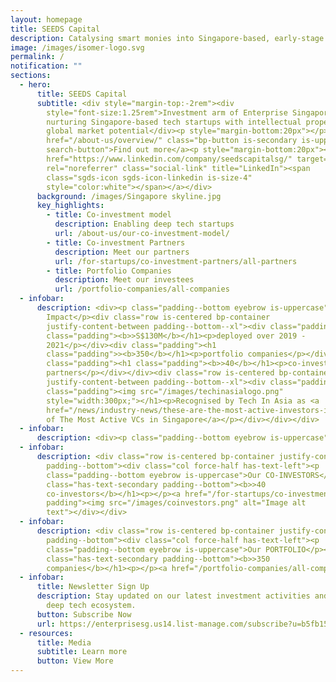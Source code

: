 ```yaml
---
layout: homepage
title: SEEDS Capital
description: Catalysing smart monies into Singapore-based, early-stage technology startups.
image: /images/isomer-logo.svg
permalink: /
notification: ""
sections:
  - hero:
      title: SEEDS Capital
      subtitle: <div style="margin-top:-2rem"><div
        style="font-size:1.25rem">Investment arm of Enterprise Singapore,
        nurturing Singapore-based tech startups with intellectual property and
        global market potential</div><p style="margin-bottom:20px"></p><a
        href="/about-us/overview/" class="bp-button is-secondary is-uppercase
        search-button">Find out more</a><p style="margin-bottom:20px"></p><a
        href="https://www.linkedin.com/company/seedscapitalsg/" target="_blank"
        rel="noreferrer" class="social-link" title="LinkedIn"><span
        class="sgds-icon sgds-icon-linkedin is-size-4"
        style="color:white"></span></a></div>
      background: /images/Singapore skyline.jpg
      key_highlights:
        - title: Co-investment model
          description: Enabling deep tech startups
          url: /about-us/our-co-investment-model/
        - title: Co-investment Partners
          description: Meet our partners
          url: /for-startups/co-investment-partners/all-partners
        - title: Portfolio Companies
          description: Meet our investees
          url: /portfolio-companies/all-companies
  - infobar:
      description: <div><p class="padding--bottom eyebrow is-uppercase">Our
        Impact</p><div class="row is-centered bp-container
        justify-content-between padding--bottom--xl"><div class="padding"><h1
        class="padding"><b>>S$130M</b></h1><p>deployed over 2019 -
        2021</p></div><div class="padding"><h1
        class="padding">><b>350</b></h1><p>portfolio companies</p></div><div
        class="padding"><h1 class="padding"><b>>40</b></h1><p>co-investment
        partners</p></div></div><div class="row is-centered bp-container
        justify-content-between padding--bottom--xl"><div class="padding"><h1
        class="padding"><img src="/images/techinasialogo.png"
        style="width:300px;"></h1><p>Recognised by Tech In Asia as <a
        href="/news/industry-news/these-are-the-most-active-investors-in-singapores-startups/">One
        of The Most Active VCs in Singapore</a></p></div></div></div>
  - infobar:
      description: <div><p class="padding--bottom eyebrow is-uppercase">Our Investment Themes</p><div class="row bp-container" style="flex-wrap:wrap;margin-top:10px;"><div style="height:300px;flex:0 0 33.333333%;padding:10px;"><div style="height:100%;background:url('https://images.unsplash.com/photo-1593106410288-caf65eca7c9d?ixlib=rb-4.0.3&ixid=MnwxMjA3fDB8MHxwaG90by1wYWdlfHx8fGVufDB8fHx8&auto=format&fit=crop&w=1770&q=80');background-size:cover;"><div style="height:100%;display:flex;flex-direction:column;justify-content:flex-end;padding:20px;background:rgba(0,0,0,0.3);"><div style="font-size:1.3rem;text-align:left;font-weight:700;color:white;">Advanced Manufacturing and Engineering</div></div></div></div><div style="height:300px;flex:0 0 33.333333%;padding:10px;"><div style="height:100%;background:url('https://images.unsplash.com/photo-1643711038299-3a4588e2264f?ixlib=rb-4.0.3&ixid=MnwxMjA3fDB8MHxwaG90by1wYWdlfHx8fGVufDB8fHx8&auto=format&fit=crop&w=2787&q=80');background-size:cover;"><div style="height:100%;display:flex;flex-direction:column;justify-content:flex-end;padding:20px;background:rgba(0,0,0,0.3);"><div style="font-size:1.3rem;text-align:left;font-weight:700;color:white;">Agritech and Foodtech</div></div></div></div><div style="height:300px;flex:0 0 33.333333%;padding:10px;"><div style="height:100%;background:url('https://images.unsplash.com/photo-1504439468489-c8920d796a29?ixlib=rb-4.0.3&ixid=MnwxMjA3fDB8MHxwaG90by1wYWdlfHx8fGVufDB8fHx8&auto=format&fit=crop&w=1771&q=80');background-size:cover;"><div style="height:100%;display:flex;flex-direction:column;justify-content:flex-end;padding:20px;background:rgba(0,0,0,0.3);"><div style="font-size:1.3rem;text-align:left;font-weight:700;color:white;">Health and Biomedical Sciences</div></div></div></div><div style="height:300px;flex:0 0 33.333333%;padding:10px;"><div style="height:100%;background:url('https://images.unsplash.com/photo-1527314392553-2c7bded21b23?ixlib=rb-4.0.3&ixid=MnwxMjA3fDB8MHxwaG90by1wYWdlfHx8fGVufDB8fHx8&auto=format&fit=crop&w=1674&q=80');background-size:cover;"><div style="height:100%;display:flex;flex-direction:column;justify-content:flex-end;padding:20px;background:rgba(0,0,0,0.3);"><div style="font-size:1.3rem;text-align:left;font-weight:700;color:white;">Maritime Tech</div></div></div></div><div style="height:300px;flex:0 0 33.333333%;padding:10px;"><div style="height:100%;background:url('/images/solarpanel.jpeg');background-size:cover;"><div style="height:100%;display:flex;flex-direction:column;justify-content:flex-end;padding:20px;background:rgba(0,0,0,0.3);"><div style="font-size:1.3rem;text-align:left;font-weight:700;color:white;">Urban Solutions and Sustainability</div></div></div></div></div></div>
  - infobar:
      description: <div class="row is-centered bp-container justify-content-between
        padding--bottom"><div class="col force-half has-text-left"><p
        class="padding--bottom eyebrow is-uppercase">Our CO-INVESTORS</p><h1
        class="has-text-secondary padding--bottom"><b>>40
        co-investors</b></h1><p></p><a href="/for-startups/co-investment-partners/all-partners/" rel="noreferrer" class="bp-sec-button" style="font-size:inherit;margin-top:10px;"><div><span>Meet Our Partners</span><i class="sgds-icon sgds-icon-arrow-right is-size-4" aria-hidden="true"></i></div></a></div><div class="col force-half
        padding"><img src="/images/coinvestors.png" alt="Image alt
        text"></div></div>
  - infobar:
      description: <div class="row is-centered bp-container justify-content-between
        padding--bottom"><div class="col force-half has-text-left"><p
        class="padding--bottom eyebrow is-uppercase">Our PORTFOLIO</p><h1
        class="has-text-secondary padding--bottom"><b>>350
        companies</b></h1><p></p><a href="/portfolio-companies/all-companies" rel="noreferrer" class="bp-sec-button" style="font-size:inherit;margin-top:10px;"><div><span>Meet Our Investees</span><i class="sgds-icon sgds-icon-arrow-right is-size-4" aria-hidden="true"></i></div></a></div><div class="col force-half padding"><img src="/images/successstories.png" alt="Image alt text"></div></div>
  - infobar:
      title: Newsletter Sign Up
      description: Stay updated on our latest investment activities and Singapore's
        deep tech ecosystem.
      button: Subscribe Now
      url: https://enterprisesg.us14.list-manage.com/subscribe?u=b5fb15f5d3fd9e98d46329c56&id=d848098406
  - resources:
      title: Media
      subtitle: Learn more
      button: View More
---
```

